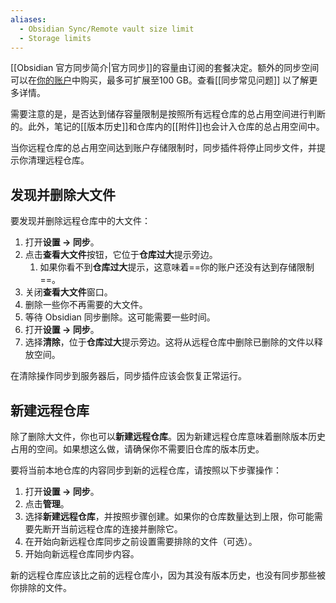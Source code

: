```yaml
---
aliases:
  - Obsidian Sync/Remote vault size limit
  - Storage limits
---
```


[[Obsidian 官方同步简介|官方同步]]的容量由订阅的套餐决定。额外的同步空间可以在[你的账户](https://obsidian.md/account)中购买，最多可扩展至100 GB。查看[[同步常见问题]] 以了解更多详情。

需要注意的是，是否达到储存容量限制是按照所有远程仓库的总占用空间进行判断的。此外，笔记的[[版本历史]]和仓库内的[[附件]]也会计入仓库的总占用空间中。

当你远程仓库的总占用空间达到账户存储限制时，同步插件将停止同步文件，并提示你清理远程仓库。

## 发现并删除大文件

要发现并删除远程仓库中的大文件：

1. 打开**设置 → 同步**。
2. 点击**查看大文件**按钮，它位于**仓库过大**提示旁边。
	1. 如果你看不到**仓库过大**提示，这意味着==你的账户还没有达到存储限制==。
3. 关闭**查看大文件**窗口。
4. 删除一些你不再需要的大文件。
5. 等待 Obsidian 同步删除。这可能需要一些时间。
6. 打开**设置 → 同步**。
7. 选择**清除**，位于**仓库过大**提示旁边。这将从远程仓库中删除已删除的文件以释放空间。

在清除操作同步到服务器后，同步插件应该会恢复正常运行。

## 新建远程仓库

除了删除大文件，你也可以**新建远程仓库**。因为新建远程仓库意味着删除版本历史占用的空间。如果想这么做，请确保你不需要旧仓库的版本历史。

要将当前本地仓库的内容同步到新的远程仓库，请按照以下步骤操作：

1. 打开**设置 → 同步**。
2. 点击**管理**。
3. 选择**新建远程仓库**，并按照步骤创建。如果你的仓库数量达到上限，你可能需要先断开当前远程仓库的连接并删除它。
4. 在开始向新远程仓库同步之前设置需要排除的文件（可选）。
5. 开始向新远程仓库同步内容。

新的远程仓库应该比之前的远程仓库小，因为其没有版本历史，也没有同步那些被你排除的文件。